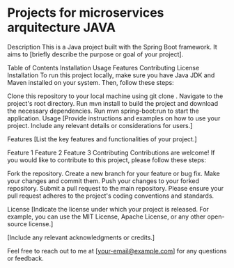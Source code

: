 # Projects for microservices arquitecture JAVA 

Description
This is a Java project built with the Spring Boot framework. It aims to [briefly describe the purpose or goal of your project].

Table of Contents
Installation
Usage
Features
Contributing
License
Installation
To run this project locally, make sure you have Java JDK and Maven installed on your system. Then, follow these steps:

Clone this repository to your local machine using git clone <repository-url>.
Navigate to the project's root directory.
Run mvn install to build the project and download the necessary dependencies.
Run mvn spring-boot:run to start the application.
Usage
[Provide instructions and examples on how to use your project. Include any relevant details or considerations for users.]

Features
[List the key features and functionalities of your project.]

Feature 1
Feature 2
Feature 3
Contributing
Contributions are welcome! If you would like to contribute to this project, please follow these steps:

Fork the repository.
Create a new branch for your feature or bug fix.
Make your changes and commit them.
Push your changes to your forked repository.
Submit a pull request to the main repository.
Please ensure your pull request adheres to the project's coding conventions and standards.

License
[Indicate the license under which your project is released. For example, you can use the MIT License, Apache License, or any other open-source license.]

[Include any relevant acknowledgments or credits.]

Feel free to reach out to me at [your-email@example.com] for any questions or feedback.
